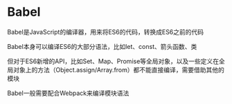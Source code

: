 # Babel

Babel是JavaScript的编译器，用来将ES6的代码，转换成ES6之前的代码

Babel本身可以编译ES6的大部分语法，比如let、const、箭头函数、类

但对于ES6新增的API，比如Set、Map、Promise等全局对象，以及一些定义在全局对象上的方法（Object.assign/Array.from）都不能直接编译，需要借助其他的模块

Babel一般需要配合Webpack来编译模块语法